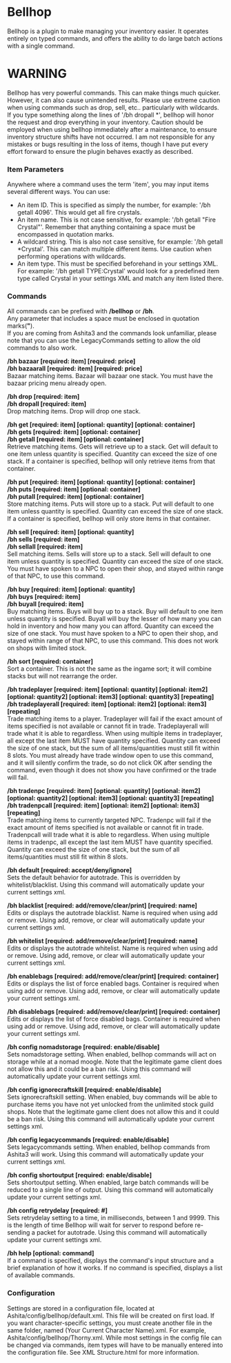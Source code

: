 # Bellhop
Bellhop is a plugin to make managing your inventory easier.  It operates entirely on typed commands, and offers the ability to do large batch actions with a single command.

# WARNING
Bellhop has very powerful commands.  This can make things much quicker.  However, it can also cause unintended results.  Please use extreme caution when using commands such as drop, sell, etc.. particularly with wildcards.  If you type something along the lines of '/bh dropall \*', bellhop will honor the request and drop everything in your inventory.  Caution should be employed when using bellhop immediately after a maintenance, to ensure inventory structure shifts have not occurred.  I am not responsible for any mistakes or bugs resulting in the loss of items, though I have put every effort forward to ensure the plugin behaves exactly as described.

### Item Parameters
Anywhere where a command uses the term 'item', you may input items several different ways.  You can use:<br>

 * An item ID.  This is specified as simply the number, for example: '/bh getall 4096'.  This would get all fire crystals.
 * An item name.  This is not case sensitive, for example: '/bh getall "Fire Crystal"'.  Remember that anything containing a space must be encompassed in quotation marks.
 * A wildcard string.  This is also not case sensitive, for example: '/bh getall \*Crystal'.  This can match multiple different items.  Use caution when performing operations with wildcards.
 * An item type.  This must be specified beforehand in your settings XML.  For example: '/bh getall TYPE:Crystal' would look for a predefined item type called Crystal in your settings XML and match any item listed there.

### Commands
All commands can be prefixed with **/bellhop** or **/bh**.<br>
Any parameter that includes a space must be enclosed in quotation marks(**"**).<br>
If you are coming from Ashita3 and the commands look unfamiliar, please note that you can use the LegacyCommands setting to allow the old commands to also work.<br>

**/bh bazaar [required: item] [required: price]**<br>
**/bh bazaarall [required: item] [required: price]**<br>
Bazaar matching items.  Bazaar will bazaar one stack.  You must have the bazaar pricing menu already open.

**/bh drop [required: item]**<br>
**/bh dropall [required: item]**<br>
Drop matching items.  Drop will drop one stack.

**/bh get [required: item] [optional: quantity] [optional: container]**<br>
**/bh gets [required: item] [optional: container]**<br>
**/bh getall [required: item] [optional: container]**<br>
Retrieve matching items.  Gets will retrieve up to a stack.  Get will default to one item unless quantity is specified.  Quantity can exceed the size of one stack.  If a container is specified, bellhop will only retrieve items from that container.

**/bh put [required: item] [optional: quantity] [optional: container]**<br>
**/bh puts [required: item] [optional: container]**<br>
**/bh putall [required: item] [optional: container]**<br>
Store matching items.  Puts will store up to a stack.  Put will default to one item unless quantity is specified.  Quantity can exceed the size of one stack.  If a container is specified, bellhop will only store items in that container.

**/bh sell [required: item] [optional: quantity]**<br>
**/bh sells [required: item]**<br>
**/bh sellall [required: item]**<br>
Sell matching items.  Sells will store up to a stack.  Sell will default to one item unless quantity is specified.  Quantity can exceed the size of one stack.  You must have spoken to a NPC to open their shop, and stayed within range of that NPC, to use this command.

**/bh buy [required: item] [optional: quantity]**<br>
**/bh buys [required: item]**<br>
**/bh buyall [required: item]**<br>
Buy matching items.  Buys will buy up to a stack.  Buy will default to one item unless quantity is specified.  Buyall will buy the lesser of how many you can hold in inventory and how many you can afford.  Quantity can exceed the size of one stack.  You must have spoken to a NPC to open their shop, and stayed within range of that NPC, to use this command.  This does not work on shops with limited stock.

**/bh sort [required: container]**<br>
Sort a container.  This is not the same as the ingame sort; it will combine stacks but will not rearrange the order.

**/bh tradeplayer [required: item] [optional: quantity] [optional: item2] [optional: quantity2] [optional: item3] [optional: quantity3] [repeating]**<br>
**/bh tradeplayerall [required: item] [optional: item2] [optional: item3] [repeating]**<br>
Trade matching items to a player.  Tradeplayer will fail if the exact amount of items specified is not available or cannot fit in trade.  Tradeplayerall will trade what it is able to regardless.  When using multiple items in tradeplayer, all except the last item MUST have quantity specified.  Quantity can exceed the size of one stack, but the sum of all items/quantities must still fit within 8 slots.  You must already have trade window open to use this command, and it will silently confirm the trade, so do not click OK after sending the command, even though it does not show you have confirmed or the trade will fail.

**/bh tradenpc [required: item] [optional: quantity] [optional: item2] [optional: quantity2] [optional: item3] [optional: quantity3] [repeating]**<br>
**/bh tradenpcall [required: item] [optional: item2] [optional: item3] [repeating]**<br>
Trade matching items to currently targeted NPC.  Tradenpc will fail if the exact amount of items specified is not available or cannot fit in trade.  Tradenpcall will trade what it is able to regardless.  When using multiple items in tradenpc, all except the last item MUST have quantity specified.  Quantity can exceed the size of one stack, but the sum of all items/quantities must still fit within 8 slots.

**/bh default [required: accept/deny/ignore]**<br>
Sets the default behavior for autotrade.  This is overridden by whitelist/blacklist.  Using this command will automatically update your current settings xml.

**/bh blacklist [required: add/remove/clear/print] [required: name]**<br>
Edits or displays the autotrade blacklist.  Name is required when using add or remove.  Using add, remove, or clear will automatically update your current settings xml.

**/bh whitelist [required: add/remove/clear/print] [required: name]**<br>
Edits or displays the autotrade whitelist.  Name is required when using add or remove.  Using add, remove, or clear will automatically update your current settings xml.

**/bh enablebags [required: add/remove/clear/print] [required: container]**<br>
Edits or displays the list of force enabled bags.  Container is required when using add or remove.  Using add, remove, or clear will automatically update your current settings xml.

**/bh disablebags [required: add/remove/clear/print] [required: container]**<br>
Edits or displays the list of force disabled bags.  Container is required when using add or remove.  Using add, remove, or clear will automatically update your current settings xml.

**/bh config nomadstorage [required: enable/disable]**<br>
Sets nomadstorage setting.  When enabled, bellhop commands will act on storage while at a nomad moogle.  Note that the legitimate game client does not allow this and it could be a ban risk.  Using this command will automatically update your current settings xml.

**/bh config ignorecraftskill [required: enable/disable]**<br>
Sets ignorecraftskill setting.  When enabled, buy commands will be able to purchase items you have not yet unlocked from the unlimited stock guild shops.  Note that the legitimate game client does not allow this and it could be a ban risk.  Using this command will automatically update your current settings xml.

**/bh config legacycommands [required: enable/disable]**<br>
Sets legacycommands setting.  When enabled, bellhop commands from Ashita3 will work.  Using this command will automatically update your current settings xml.

**/bh config shortoutput [required: enable/disable]**<br>
Sets shortoutput setting.  When enabled, large batch commands will be reduced to a single line of output.  Using this command will automatically update your current settings xml.

**/bh config retrydelay [required: #]**<br>
Sets retrydelay setting to a time, in milliseconds, between 1 and 9999.  This is the length of time Bellhop will wait for server to respond before re-sending a packet for autotrade.  Using this command will automatically update your current settings xml.

**/bh help [optional: command]**<br>
If a command is specified, displays the command's input structure and a brief explanation of how it works.  If no command is specified, displays a list of available commands.

### Configuration
Settings are stored in a configuration file, located at Ashita/config/bellhop/default.xml.  This file will be created on first load.  If you want character-specific settings, you must create another file in the same folder, named (Your Current Character Name).xml.  For example, Ashita/config/bellhop/Thorny.xml.  While most settings in the config file can be changed via commands, item types will have to be manually entered into the configuration file.  See XML Structure.html for more information.